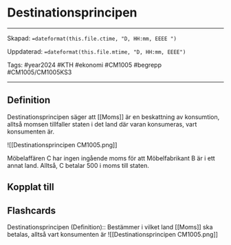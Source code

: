 # Destinationsprincipen

---
Skapad: `=dateformat(this.file.ctime, "D, HH:mm, EEEE ")`

Uppdaterad: `=dateformat(this.file.mtime, "D, HH:mm, EEEE")`

Tags: #year2024 #KTH #ekonomi #CM1005 #begrepp #CM1005/CM1005KS3

---

## Definition

Destinationsprincipen säger att [[Moms]] är en beskattning av konsumtion, alltså momsen tillfaller staten i det land där varan konsumeras, vart konsumenten är.

![[Destinationsprincipen CM1005.png]]

Möbelaffären C har ingen ingående moms för att Möbelfabrikant B är i ett annat land. Alltså, C betalar 500 i moms till staten.

## Kopplat till

## Flashcards

Destinationsprincipen (Definition):: Bestämmer i vilket land [[Moms]] ska betalas, alltså vart konsumenten är ![[Destinationsprincipen CM1005.png]]
<!--SR:!2024-03-12,9,250!2024-03-16,11,288-->
